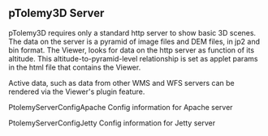## pTolemy3D Server ##

pTolemy3D requires only a standard http server to show basic 3D scenes. The data on the server is a pyramid of image files and DEM files, in jp2 and bin format.  The Viewer, looks for data on the http server as function of its altitude.  This altitude-to-pyramid-level relationship is set as applet params in the html file that contains the Viewer.

Active data, such as data from other WMS and WFS servers can be rendered via the Viewer's plugin feature.

PtolemyServerConfigApache Config information for Apache server

PtolemyServerConfigJetty Config information for Jetty server